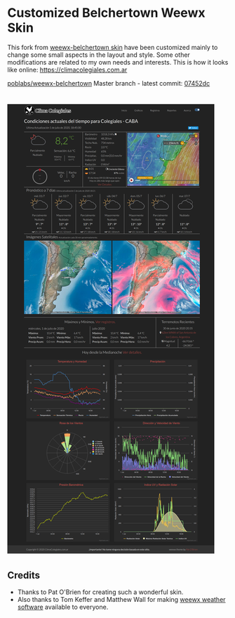 # **Customized** Belchertown Weewx Skin

This fork from [weewx-belchertown skin](https://github.com/poblabs/weewx-belchertown) have been customized mainly to change some small aspects in the layout and style. Some other modifications are related to my own needs and interests. This is how it looks like online: https://climacolegiales.com.ar

[poblabs/weewx-belchertown](https://github.com/poblabs/weewx-belchertown) Master branch - latest commit: [07452dc](https://github.com/poblabs/weewx-belchertown/commit/07452dc1593a4c69b13b38f18916cecb442e1dac)

![homepage_screenshot](https://raw.githubusercontent.com/HoracioDos/weewx-belchertown/master/assets/homepage_screenshot.png)
=======
## Credits
* Thanks to Pat O'Brien for creating such a wonderful skin. 
* Also thanks to Tom Keffer and Matthew Wall for making [weewx weather software](http://weewx.com) available to everyone.

